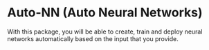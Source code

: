 # Auto-NN (Auto Neural Networks)
With this package, you will be able to create, train and deploy neural networks automatically based on the input that you provide.